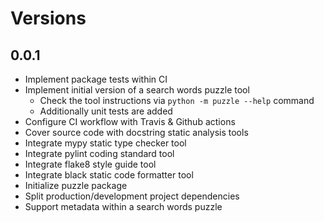Versions
========

0.0.1
--------
- Implement package tests within CI
- Implement initial version of a search words puzzle tool
  - Check the tool instructions via `python -m puzzle --help` command
  - Additionally unit tests are added
- Configure CI workflow with Travis & Github actions
- Cover source code with docstring static analysis tools
- Integrate mypy static type checker tool
- Integrate pylint coding standard tool
- Integrate flake8 style guide tool
- Integrate black static code formatter tool
- Initialize puzzle package
- Split production/development project dependencies
- Support metadata within a search words puzzle
